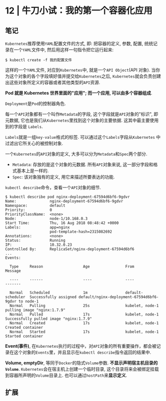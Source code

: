 # 12 | 牛刀小试：我的第一个容器化应用

## 笔记

`Kubernetes`推荐使用`YAML`配置文件的方式, 即: 把容器的定义, 参数, 配置, 统统记录在一个`YAML`文件中, 然后用这样一句指令把它运行起来:

```
$ kubectl create -f 我的配置文件
```

这样的一个`YAML`文件, 对应到`Kubernetes`中, 就是一个`API Object`(API 对象). 当你为这个对象的各个字段填好值并提交给`Kubernetes`之后, `Kubernetes`就会负责创建出这些对象所定义的容器或者其他类型的`API`资源.

**Pod 就是 Kubernetes 世界里面的"应用"; 而一个应用, 可以由多个容器组成**.

`Deployment`是`Pod`的控制器角色.

每一个`API`对象都有一个叫作`Metadata`的字段, 这个字段就是`API`对象的"标识", 即元数据, 它也是我们从`Kubernetes`里找到这个对象的主要依据. 这其中最主要使用到的字段是 `Labels`.

`Labels`就是一组`key-value`格式的标签. 可以通过这个`Labels`字段从`Kubernetes` 中过滤出它所关心的被控制对象.

一个`Kubernetes`的`API`对象的定义, 大多可以分为`Metadata`和`Spec`两个部分.

* `Metadata`: 存放的是这个对象的元数据. 所有`API`对象来说, 这一部分字段和格式基本上是一样的.
* `Spec`: 该对象独有的定义, 用它来描述所要表达的功能.

`kubectl describe`命令，查看一个`API`对象的细节.

```
$ kubectl describe pod nginx-deployment-67594d6bf6-9gdvr
Name:               nginx-deployment-67594d6bf6-9gdvr
Namespace:          default
Priority:           0
PriorityClassName:  <none>
Node:               node-1/10.168.0.3
Start Time:         Thu, 16 Aug 2018 08:48:42 +0000
Labels:             app=nginx
                    pod-template-hash=2315082692
Annotations:        <none>
Status:             Running
IP:                 10.32.0.23
Controlled By:      ReplicaSet/nginx-deployment-67594d6bf6
...
Events:

  Type     Reason                  Age                From               Message

  ----     ------                  ----               ----               -------
  
  Normal   Scheduled               1m                 default-scheduler  Successfully assigned default/nginx-deployment-67594d6bf6-9gdvr to node-1
  Normal   Pulling                 25s                kubelet, node-1    pulling image "nginx:1.7.9"
  Normal   Pulled                  17s                kubelet, node-1    Successfully pulled image "nginx:1.7.9"
  Normal   Created                 17s                kubelet, node-1    Created container
  Normal   Started                 17s                kubelet, node-1    Started container
```

**Event(事件)**, 在`Kubernetes`执行的过程中，对`API`对象的所有重要操作，都会被记录在这个对象的`Events`里，并且显示在`kubectl describe`指令返回的结果中.

**Volume, emptyDir**, 等同于`Docker`的隐式`Volume`参数. **不显示声明宿主机目录的`Volume`**. `Kubernetes`会在宿主机上创建一个临时目录, 这个目录将来会被绑定挂载到容器所声明的`Volume`目录上. 也可以通过`hostPath`来**显示定义**.

## 扩展